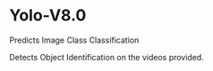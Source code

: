 # Yolo-V8.0

Predicts Image Class Classification

Detects Object Identification on the videos provided.
